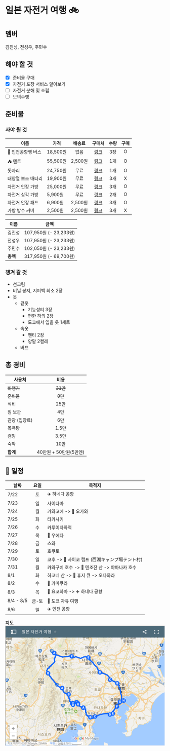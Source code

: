 # 일본 자전거 여행 :bike:

## 멤버
김진성, 전성우, 주민수

## 해야 할 것
- [x] 준비물 구매
- [x] 자전거 포장 서비스 알아보기
- [ ] 자전거 분해 및 조립
- [ ] 모의주행

## 준비물 

### 사야 될 것
|이름|가격|배송료|구매처|수량|구매|
|-|-|:-:|:-:|:-:|:-:|
|:bus: 인천공항행 버스|18,500원|없음|[링크](https://txbus.t-money.co.kr)|3장|O|
|:tent: 텐트|55,500원|2,500원|[링크](http://11st.kr/QR/P/1336351783)|1개|O|
|돗자리|24,750원|무료|[링크](https://www.coupang.com/vp/products/6528434)|1개|O|
|태양열 보조 배터리|19,900원|무료|[링크](http://gmkt.kr/gz6rNm)|3개|X|
|자전거 안장 가방|25,000원|무료|[링크](https://www.coupang.com/vp/products/6763475)|3개|O|
|자전거 삼각 가방|5,900원|무료|[링크](https://www.coupang.com/vp/products/2553388)|2개|O|
|자전거 안장 패드|6,900원|2,500원|[링크](http://item.gmarket.co.kr/Item?goodscode=205549181&search_keyword)|3개|O|
|가방 방수 커버|2,500원|2,500원|[링크](https://www.coupang.com/vp/products/21377233)|3개|X|

|이름|금액|
|-|-|
|김진성|107,950원 (- 23,233원)|
|전성우|107,950원 (- 23,233원)|
|주민수|102,050원 (- 23,233원)|
|**총액**|317,950원 (- 69,700원)|

### 챙겨 갈 것
* 선크림
* 비닐 봉지, 지퍼백 최소 2장
* 옷
    * 겉옷
        * 기능성티 3장
        * 편한 하의 2장
        * 도쿄에서 입을 옷 1세트
    * 속옷
        * 팬티 2장
        * 양말 2켤레
    * 버프

## 총 경비
|사용처|비용|
|-|:-:|
|~~비행기~~|~~31만~~|
|~~준비물~~|~~9만~~|
|식비|25만|
|짐 보관|4만|
|관광 (입장료)|6만| 
|목욕탕|1.5만|
|캠핑|3.5만|
|숙박|10만|
**합계**|40만원 + 50만원(5만엔)|

## :date: 일정
|날짜|요일|목적지|
|-|:-:|-|
|7/22|토|:airplane: 하네다 공항|
|7/23|일|사이타마|
|7/24|월|카와고에 -> :school: 오가와|
|7/25|화|타카사키|
|7/26|수|카루이자와역|
|7/27|목|:japanese_castle: 우에다|
|7/28|금|스와|
|7/29|토|호쿠토|
|7/30|일|코후 -> :kimono: 사이코 캠프 (西湖キャンプ場テント村)|
|7/31|월|카와구치 호수 -> :mount_fuji: 텐조잔 산 -> 야마나카 호수|
|8/1|화|하코네 산 -> :roller_coaster: 휴지 큐 ->  오다와라|
|8/2|수|:ocean: 카마쿠라|
|8/3|목|:ship: 요코하마 -> :airplane: 하네다 공항|
|8/4 - 8/5|금-토|:tokyo_tower: 도쿄 자유 여행|
|8/6|일|:airplane: 인천 공항|

**지도**  
[![map](images/travel-to-japan-(1).png)](https://drive.google.com/open?id=1kG2CD8MkJcgrxBEo9VN9drOEGSY&usp=sharing)